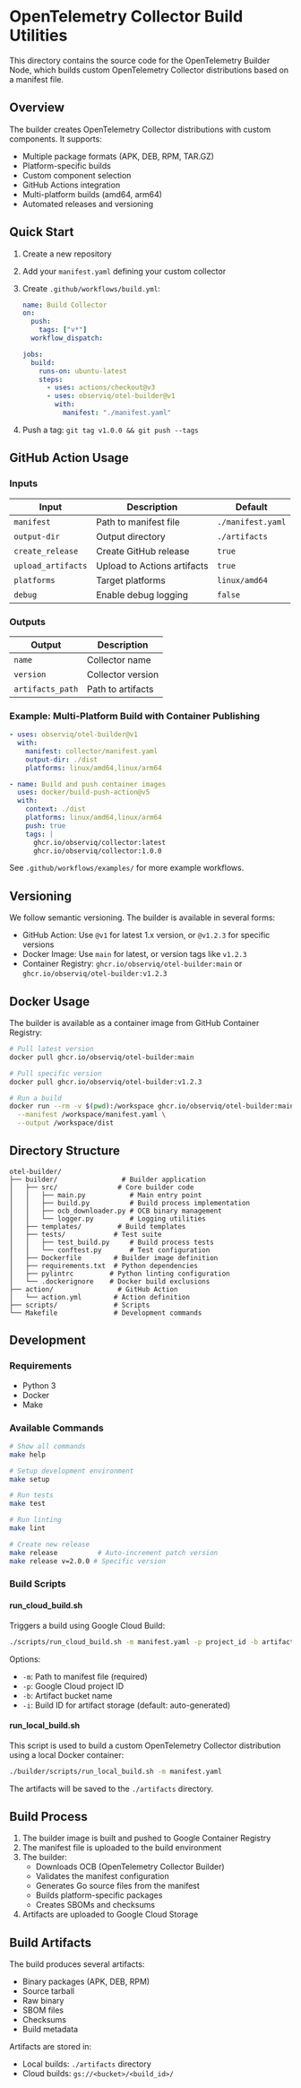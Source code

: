 # OpenTelemetry Collector Build Utilities

This directory contains the source code for the OpenTelemetry Builder Node, which builds custom OpenTelemetry Collector distributions based on a manifest file.

## Overview

The builder creates OpenTelemetry Collector distributions with custom components. It supports:

- Multiple package formats (APK, DEB, RPM, TAR.GZ)
- Platform-specific builds
- Custom component selection
- GitHub Actions integration
- Multi-platform builds (amd64, arm64)
- Automated releases and versioning

## Quick Start

1. Create a new repository
2. Add your `manifest.yaml` defining your custom collector
3. Create `.github/workflows/build.yml`:

   ```yaml
   name: Build Collector
   on:
     push:
       tags: ["v*"]
     workflow_dispatch:

   jobs:
     build:
       runs-on: ubuntu-latest
       steps:
         - uses: actions/checkout@v3
         - uses: observiq/otel-builder@v1
           with:
             manifest: "./manifest.yaml"
   ```

4. Push a tag: `git tag v1.0.0 && git push --tags`

## GitHub Action Usage

### Inputs

| Input              | Description                 | Default           |
| ------------------ | --------------------------- | ----------------- |
| `manifest`         | Path to manifest file       | `./manifest.yaml` |
| `output-dir`       | Output directory            | `./artifacts`     |
| `create_release`   | Create GitHub release       | `true`            |
| `upload_artifacts` | Upload to Actions artifacts | `true`            |
| `platforms`        | Target platforms            | `linux/amd64`     |
| `debug`            | Enable debug logging        | `false`           |

### Outputs

| Output           | Description       |
| ---------------- | ----------------- |
| `name`           | Collector name    |
| `version`        | Collector version |
| `artifacts_path` | Path to artifacts |

### Example: Multi-Platform Build with Container Publishing

```yaml
- uses: observiq/otel-builder@v1
  with:
    manifest: collector/manifest.yaml
    output-dir: ./dist
    platforms: linux/amd64,linux/arm64

- name: Build and push container images
  uses: docker/build-push-action@v5
  with:
    context: ./dist
    platforms: linux/amd64,linux/arm64
    push: true
    tags: |
      ghcr.io/observiq/collector:latest
      ghcr.io/observiq/collector:1.0.0
```

See `.github/workflows/examples/` for more example workflows.

## Versioning

We follow semantic versioning. The builder is available in several forms:

- GitHub Action: Use `@v1` for latest 1.x version, or `@v1.2.3` for specific versions
- Docker Image: Use `main` for latest, or version tags like `v1.2.3`
- Container Registry: `ghcr.io/observiq/otel-builder:main` or `ghcr.io/observiq/otel-builder:v1.2.3`

## Docker Usage

The builder is available as a container image from GitHub Container Registry:

```bash
# Pull latest version
docker pull ghcr.io/observiq/otel-builder:main

# Pull specific version
docker pull ghcr.io/observiq/otel-builder:v1.2.3

# Run a build
docker run --rm -v $(pwd):/workspace ghcr.io/observiq/otel-builder:main \
  --manifest /workspace/manifest.yaml \
  --output /workspace/dist
```

## Directory Structure

```
otel-builder/
├── builder/                # Builder application
│   ├── src/               # Core builder code
│   │   ├── main.py           # Main entry point
│   │   ├── build.py          # Build process implementation
│   │   ├── ocb_downloader.py # OCB binary management
│   │   └── logger.py         # Logging utilities
│   ├── templates/         # Build templates
│   ├── tests/            # Test suite
│   │   ├── test_build.py     # Build process tests
│   │   └── conftest.py       # Test configuration
│   ├── Dockerfile        # Builder image definition
│   ├── requirements.txt  # Python dependencies
│   ├── pylintrc         # Python linting configuration
│   └── .dockerignore    # Docker build exclusions
├── action/                # GitHub Action
│   └── action.yml        # Action definition
├── scripts/              # Scripts
└── Makefile              # Development commands
```

## Development

### Requirements

- Python 3
- Docker
- Make

### Available Commands

```bash
# Show all commands
make help

# Setup development environment
make setup

# Run tests
make test

# Run linting
make lint

# Create new release
make release          # Auto-increment patch version
make release v=2.0.0 # Specific version
```

### Build Scripts

#### run_cloud_build.sh

Triggers a build using Google Cloud Build:

```bash
./scripts/run_cloud_build.sh -m manifest.yaml -p project_id -b artifact_bucket [-i build_id]
```

Options:

- `-m`: Path to manifest file (required)
- `-p`: Google Cloud project ID
- `-b`: Artifact bucket name
- `-i`: Build ID for artifact storage (default: auto-generated)

#### run_local_build.sh

This script is used to build a custom OpenTelemetry Collector distribution using a local Docker container:

```bash
./builder/scripts/run_local_build.sh -m manifest.yaml
```

The artifacts will be saved to the `./artifacts` directory.

## Build Process

1. The builder image is built and pushed to Google Container Registry
2. The manifest file is uploaded to the build environment
3. The builder:
   - Downloads OCB (OpenTelemetry Collector Builder)
   - Validates the manifest configuration
   - Generates Go source files from the manifest
   - Builds platform-specific packages
   - Creates SBOMs and checksums
4. Artifacts are uploaded to Google Cloud Storage

## Build Artifacts

The build produces several artifacts:

- Binary packages (APK, DEB, RPM)
- Source tarball
- Raw binary
- SBOM files
- Checksums
- Build metadata

Artifacts are stored in:

- Local builds: `./artifacts` directory
- Cloud builds: `gs://<bucket>/<build_id>/`
